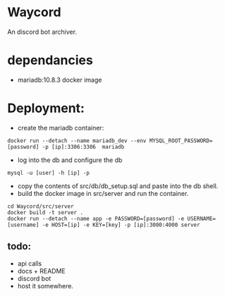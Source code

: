 # Waycord

An discord bot archiver.

# dependancies
- mariadb:10.8.3 docker image

# Deployment:
- create the mariadb container:
```shell
docker run --detach --name mariadb_dev --env MYSQL_ROOT_PASSWORD=[password] -p [ip]:3306:3306  mariadb
```
- log into the db and configure the db
```shell
mysql -u [user] -h [ip] -p
```
- copy the contents of src/db/db_setup.sql and paste into the db shell.
- build the docker image in src/server and run the container.
```shell
cd Waycord/src/server
docker build -t server .
docker run --detach --name app -e PASSWORD=[password] -e USERNAME=[username] -e HOST=[ip] -e KEY=[key] -p [ip]:3000:4000 server
```

## todo:
- api calls
- docs + README
- discord bot
- host it somewhere.
